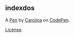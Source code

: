 indexdos
--------


A [Pen](https://codepen.io/Carolina-clase/pen/xxRPoPr) by [Carolina](https://codepen.io/Carolina-clase) on [CodePen](https://codepen.io).

[License](https://codepen.io/Carolina-clase/pen/xxRPoPr/license).